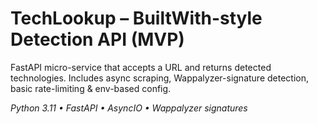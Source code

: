 # TechLookup – BuiltWith-style Detection API (MVP)

FastAPI micro-service that accepts a URL and returns detected technologies.
Includes async scraping, Wappalyzer-signature detection, basic rate-limiting & env-based config.

*Python 3.11 • FastAPI • AsyncIO • Wappalyzer signatures*